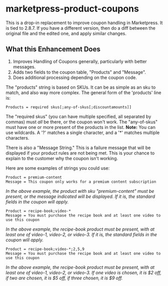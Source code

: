 marketpress-product-coupons
===========================

This is a drop-in replacement to improve coupon handling in Marketpress.  It is tied to 2.8.7.  If you have a different version, then do a diff between the original file and the edited one, and apply similar changes.

What this Enhancement Does
--------------------------

1. Improves Handling of Coupons generally, particularly with better messages.
2. Adds two fields to the coupon table, "Products" and "Message".
3. Does additional processing depending on the coupon code.


The "products" string is based on SKUs.  It can be as simple as an sku to match, and also way more complex.  The general form of the 'products' line is:

    Products = required skus[;any-of-skus[;discountamounts]]

The "required skus" (you can have multiple specified, all separated by commas) must _all_ be there, or the coupon won't work.  The "any-of-skus" must have one or more present of the products in the list.  __Note:__ You can use wildcards.  A '?' matches a single character, and a '*' matches multiple characters.

There is also a "Message String."  This is a failure message that will be displayed if your product rules are not being met.  This is your chance to explain to the customer why the coupon isn't working.    

Here are some examples of strings you could use:

    Product = premium-content
    Message = This coupon only works for a premium content subscription

_In the above example, the product with sku "premium-content" must be present, or the message indicated will be displayed.  If it is, the standard fields in the coupon will apply._


    Product = recipe-book;video-*
    Message = You must purchase the recipe book and at least one video to use this coupon

_In the above example, the recipe-book product must be present, with at least one of video-1, video-2, or video-3.  If it is, the standard fields in the coupon will apply._


    Product = recipe-book;video-*;2,5,9
    Message = You must purchase the recipe book and at least one video to use this coupon

_In the above example, the recipe-book product must be present, with at least one of video-1, video-2, or video-3.  If one video is chosen, it is $2 off, if two are chosen, it is $5 off, if three chosen, it is $9 off._


    


    
